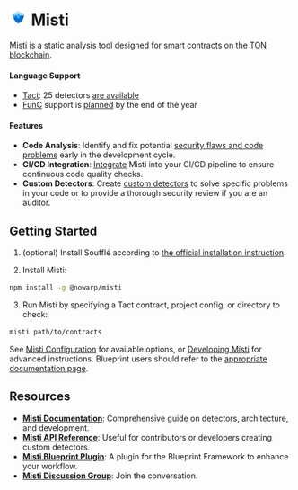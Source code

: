 # <img src="img/misti.svg" alt="Misti Logo" width="32"/> Misti
Misti is a static analysis tool designed for smart contracts on the [TON blockchain](https://ton.org/).

#### Language Support
- [Tact](https://tact-lang.org/): 25 detectors [are available](https://nowarp.io/tools/misti/docs/next/detectors)
- [FunC](https://docs.ton.org/develop/func/overview) support is [planned](https://github.com/nowarp/misti/issues/56) by the end of the year

#### Features
- **Code Analysis**: Identify and fix potential [security flaws and code problems](https://nowarp.io/tools/misti/docs/detectors) early in the development cycle.
- **CI/CD Integration**:
  [Integrate](https://nowarp.io/tools/misti/docs/tutorial/ci-cd) Misti into your CI/CD pipeline to ensure continuous code quality checks.
- **Custom Detectors**: Create [custom detectors](https://nowarp.io/tools/misti/docs/hacking/custom-detector) to solve specific problems in your code or to provide a thorough security review if you are an auditor.

## Getting Started
1. (optional) Install Soufflé according to [the official installation instruction](https://souffle-lang.github.io/install).

2. Install Misti:
```bash
npm install -g @nowarp/misti
```

3. Run Misti by specifying a Tact contract, project config, or directory to check:
```bash
misti path/to/contracts
```

See [Misti Configuration](https://nowarp.io/tools/misti/docs/tutorial/getting-started/) for available options, or [Developing Misti](https://nowarp.io/tools/misti/docs/next/hacking/developing-misti) for advanced instructions. Blueprint users should refer to the [appropriate documentation page](https://nowarp.io/tools/misti/docs/tutorial/blueprint).

## Resources
- **[Misti Documentation](https://nowarp.github.io/tools/misti/)**: Comprehensive guide on detectors, architecture, and development.
- **[Misti API Reference](https://nowarp.github.io/tools/misti/api)**: Useful for contributors or developers creating custom detectors.
- **[Misti Blueprint Plugin](https://github.com/nowarp/blueprint-misti)**: A plugin for the Blueprint Framework to enhance your workflow.
- **[Misti Discussion Group](https://t.me/misti_dev)**: Join the conversation.
